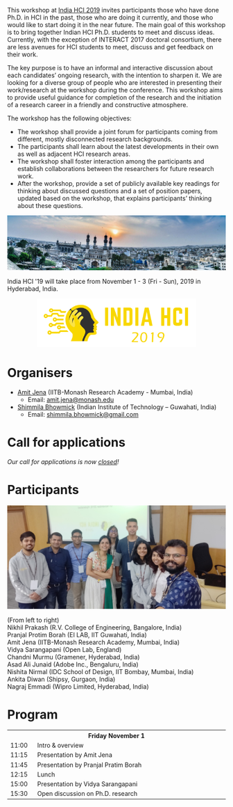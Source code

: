 This workshop at [India HCI 2019](https://www.indiahci.org/2019/) invites participants those who have done Ph.D. in HCI in the past, those who are doing it currently, and those who would like to start doing it in the near future. The main goal of this workshop is to bring together Indian HCI Ph.D. students to meet and discuss ideas. Currently, with the exception of INTERACT 2017 doctoral consortium, there are less avenues for HCI students to meet, discuss and get feedback on their work.

The key purpose is to have an informal and interactive discussion about each candidates’ ongoing research, with the intention to sharpen it. We are looking for a diverse group of people who are interested in presenting their work/research at the workshop during the conference. This workshop aims to provide useful guidance for completion of the research and the initiation of a research career in a friendly and constructive atmosphere.

The workshop has the following objectives:
- The workshop shall provide a joint forum for participants coming from different, mostly disconnected research backgrounds.
- The participants shall learn about the latest developments in their own as well as adjacent HCI research areas.
- The workshop shall foster interaction among the participants and establish collaborations between the researchers for future research work.
- After the workshop, provide a set of publicly available key readings for thinking about discussed questions and a set of position papers, updated based on the workshop, that explains participants’ thinking about these questions.

<p style="text-align: center; width: 100%;">
    <img src="img/hyderabad.jpg"/>
</p>

India HCI '19 will take place from November 1 - 3 (Fri - Sun), 2019 in Hyderabad, India.

<p style="text-align: center; widthL: 100%;">
  <a href="https://www.indiahci.org/2019/">
    <img src="img/logo-black-white.png" height="112" />
  </a>
</p>

# Organisers
- [Amit Jena](https://amitjenaiitbm.github.io/amitjena/) (IITB-Monash Research Academy - Mumbai, India)
  - Email: amit.jena@monash.edu
- [Shimmila Bhowmick](http://embeddedinteractions.com/people.html) (Indian Institute of Technology – Guwahati, India)
  - Email: shimmila.bhowmick@gmail.com

# Call for applications

*Our call for applications is now [closed](call.md)!*

# Participants

<p style="text-align: center; width: 100%;">
    <img src="img/participants.jpg"/>
</p>

(From left to right) <br/>
Nikhil Prakash (R.V. College of Engineering, Bangalore, India) <br/>
Pranjal Protim Borah (EI LAB, IIT Guwahati, India) <br/>
Amit Jena (IITB-Monash Research Academy, Mumbai, India) <br/>
Vidya Sarangapani (Open Lab, England) <br/>
Chandni Murmu (Gramener, Hyderabad, India) <br/>
Asad Ali Junaid (Adobe Inc., Bengaluru, India) <br/>
Nishita Nirmal (IDC School of Design, IIT Bombay, Mumbai, India) <br/>
Ankita Diwan (Shipsy, Gurgaon, India) <br/>
Nagraj Emmadi (Wipro Limited, Hyderabad, India) <br/>

# Program

<table>
<tr>
	<th colspan="2">Friday November 1</th>
</tr>
<tr>
	<td width="50">11:00</td><td width="500">Intro & overview</td>
</tr>
<tr>
	<td>11:15</td><td>Presentation by Amit Jena</td>
</tr>
<tr>
	<td>11:45</td><td>Presentation by Pranjal Pratim Borah</td>
</tr>
<tr>
	<td>12:15</td><td>Lunch</td>
</tr>
<tr>
	<td>15:00</td><td>Presentation by Vidya Sarangapani</td>
</tr>
<tr>
	<td>15:30</td><td>Open discussion on Ph.D. research</td>
</tr>
</table>
